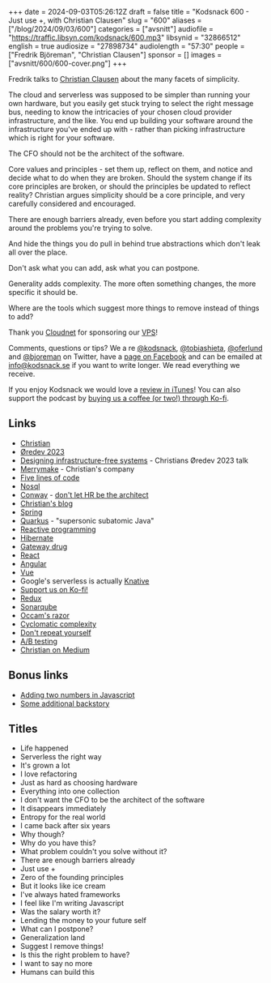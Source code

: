 +++
date = 2024-09-03T05:26:12Z
draft = false
title = "Kodsnack 600 - Just use +, with Christian Clausen"
slug = "600"
aliases = ["/blog/2024/09/03/600"]
categories = ["avsnitt"]
audiofile = "https://traffic.libsyn.com/kodsnack/600.mp3"
libsynid = "32866512"
english = true
audiosize = "27898734"
audiolength = "57:30"
people = ["Fredrik Björeman", "Christian Clausen"]
sponsor = []
images = ["avsnitt/600/600-cover.png"]
+++

Fredrik talks to [Christian Clausen](https://www.linkedin.com/in/thedrlambda/) about the many facets of simplicity. 

The cloud and serverless was supposed to be simpler than running your own hardware, but you easily get stuck trying to select the right message bus, needing to know the intricacies of your chosen cloud provider infrastructure, and the like. You end up building your software around the infrastructure you've ended up with - rather than picking infrastructure which is right for your software.

The CFO should not be the architect of the software.

Core values and principles - set them up, reflect on them, and notice and decide what to do when they are broken. Should the system change if its core principles are broken, or should the principles be updated to reflect reality? Christian argues simplicity should be a core principle, and very carefully considered and encouraged.

There are enough barriers already, even before you start adding complexity around the problems you're trying to solve.

And hide the things you do pull in behind true abstractions which don't leak all over the place.

Don't ask what you can add, ask what you can postpone.

Generality adds complexity. The more often something changes, the more specific it should be.

Where are the tools which suggest more things to remove instead of things to add?

Thank you [Cloudnet](http://www.cloudnet.se) for sponsoring our [VPS](http://en.wikipedia.org/wiki/Virtual_private_server)!

Comments, questions or tips? We a	re [@kodsnack](https://www.twitter.com/kodsnack), [@tobiashieta](https://www.twitter.com/tobiashieta), [@oferlund](https://twitter.com/oferlund) and [@bjoreman](https://www.twitter.com/bjoreman) on Twitter, have a [page on Facebook](https://www.facebook.com/kodsnack) and can be emailed at [info@kodsnack.se](mailto:info@kodsnack.se) if you want to write longer. We read everything we receive.

If you enjoy Kodsnack we would love a [review in iTunes](http://itunes.apple.com/se/podcast/kodsnack/id561631498?l=en)! You can also support the podcast by <a href="https://ko-fi.com/kodsnack" rel="payment">buying us a coffee (or two!) through Ko-fi</a>.

## Links ##
* [Christian](https://www.linkedin.com/in/thedrlambda/)
* [Øredev 2023](https://archive.oredev.org/2023/index.html#/)
* [Designing infrastructure-free systems](https://www.youtube.com/watch?v=uGmIdLjzta4) - Christians Øredev 2023 talk
* [Merrymake](https://www.merrymake.eu/) - Christian's company
* [Five lines of code](https://www.manning.com/books/five-lines-of-code)
* [Nosql](https://en.wikipedia.org/wiki/NoSQL)
* [Conway](https://en.wikipedia.org/wiki/Melvin_Conway) - [don't let HR be the architect](https://en.wikipedia.org/wiki/Conway%27s_law)
* [Christian's blog](https://thedrlambda.medium.com/)
* [Spring](https://spring.io/)
* [Quarkus](https://quarkus.io/) - "supersonic subatomic Java"
* [Reactive programming](https://en.wikipedia.org/wiki/Reactive_programming)
* [Hibernate](https://en.wikipedia.org/wiki/Hibernate_%28framework%29)
* [Gateway drug](https://en.wikipedia.org/wiki/Gateway_drug_effect)
* [React](https://en.wikipedia.org/wiki/React_%28JavaScript_library%29)
* [Angular](https://en.wikipedia.org/wiki/Angular_%28web_framework%29)
* [Vue](https://en.wikipedia.org/wiki/Vue.js)
* Google's serverless is actually [Knative](https://knative.dev/docs/)
* [Support us on Ko-fi!](https://ko-fi.com/kodsnack)
* [Redux](https://redux.js.org/)
* [Sonarqube](https://www.sonarsource.com/products/sonarqube/)
* [Occam's razor](https://en.wikipedia.org/wiki/Occam%27s_razor)
* [Cyclomatic complexity](https://en.wikipedia.org/wiki/Cyclomatic_complexity)
* [Don't repeat yourself](https://en.wikipedia.org/wiki/Don%27t_repeat_yourself)
* [A/B testing](https://en.wikipedia.org/wiki/A/B_testing)
* [Christian on Medium](https://thedrlambda.medium.com/)

## Bonus links ##
* [Adding two numbers in Javascript](https://meta.stackoverflow.com/questions/335328/when-is-use-jquery-not-a-valid-answer-to-a-javascript-question/335333#335333)
* [Some additional backstory](https://www.doxdesk.com/updates/2009.html#u20091116-zalgo)

## Titles ##
* Life happened
* Serverless the right way
* It's grown a lot
* I love refactoring
* Just as hard as choosing hardware
* Everything into one collection
* I don't want the CFO to be the architect of the software
* It disappears immediately
* Entropy for the real world
* I came back after six years
* Why though?
* Why do you have this?
* What problem couldn't you solve without it?
* There are enough barriers already
* Just use +
* Zero of the founding principles
* But it looks like ice cream
* I've always hated frameworks
* I feel like I'm writing Javascript
* Was the salary worth it?
* Lending the money to your future self
* What can I postpone?
* Generalization land
* Suggest I remove things!
* Is this the right problem to have?
* I want to say no more
* Humans can build this